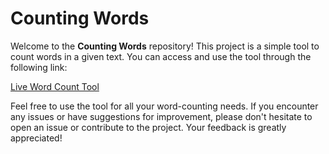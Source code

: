 # Counting Words

Welcome to the **Counting Words** repository! This project is a simple tool to count words in a given text. You can access and use the tool through the following link:

[Live Word Count Tool](https://teal-daffodil-60ca65.netlify.app/)

Feel free to use the tool for all your word-counting needs. If you encounter any issues or have suggestions for improvement, please don't hesitate to open an issue or contribute to the project. Your feedback is greatly appreciated!
